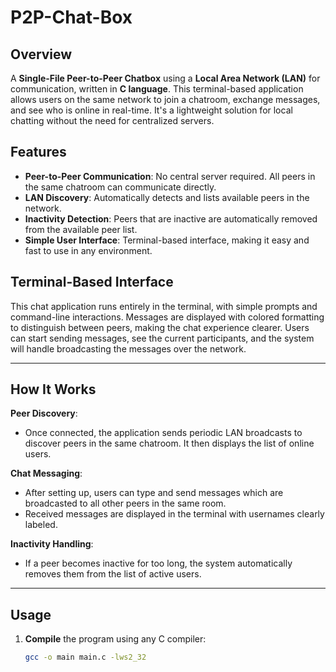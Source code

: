 # P2P-Chat-Box

## Overview
A **Single-File Peer-to-Peer Chatbox** using a **Local Area Network (LAN)** for communication, written in **C language**. This terminal-based application allows users on the same network to join a chatroom, exchange messages, and see who is online in real-time. It's a lightweight solution for local chatting without the need for centralized servers.

## Features
- **Peer-to-Peer Communication**: No central server required. All peers in the same chatroom can communicate directly.
- **LAN Discovery**: Automatically detects and lists available peers in the network.
- **Inactivity Detection**: Peers that are inactive are automatically removed from the available peer list.
- **Simple User Interface**: Terminal-based interface, making it easy and fast to use in any environment.

## Terminal-Based Interface
This chat application runs entirely in the terminal, with simple prompts and command-line interactions. Messages are displayed with colored formatting to distinguish between peers, making the chat experience clearer. Users can start sending messages, see the current participants, and the system will handle broadcasting the messages over the network.

---

## How It Works
 **Peer Discovery**:
   - Once connected, the application sends periodic LAN broadcasts to discover peers in the same chatroom. It then displays the list of online users.

 **Chat Messaging**:
   - After setting up, users can type and send messages which are broadcasted to all other peers in the same room.
   - Received messages are displayed in the terminal with usernames clearly labeled.

**Inactivity Handling**:
   - If a peer becomes inactive for too long, the system automatically removes them from the list of active users.

---

## Usage

1. **Compile** the program using any C compiler:
   ```bash
   gcc -o main main.c -lws2_32
